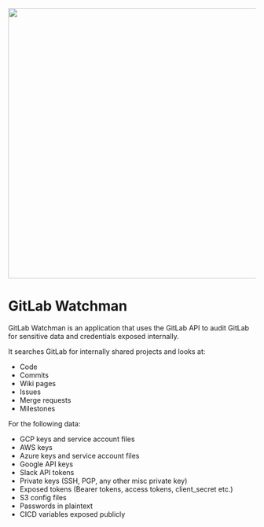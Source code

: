 <img src="https://i.imgur.com/Hhj8CeM.png" width="550">

# GitLab Watchman

GitLab Watchman is an application that uses the GitLab API to audit GitLab for sensitive data and credentials exposed internally.

It searches GitLab for internally shared projects and looks at:
- Code
- Commits
- Wiki pages
- Issues
- Merge requests
- Milestones

For the following data:
- GCP keys and service account files
- AWS keys
- Azure keys and service account files
- Google API keys
- Slack API tokens
- Private keys (SSH, PGP, any other misc private key)
- Exposed tokens (Bearer tokens, access tokens, client_secret etc.)
- S3 config files
- Passwords in plaintext
- CICD variables exposed publicly